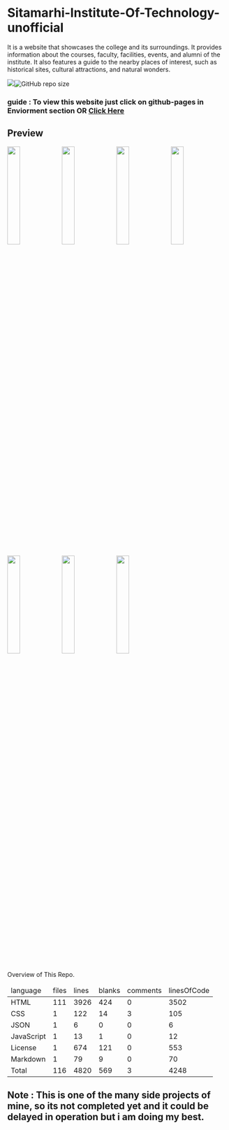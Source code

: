 # Sitamarhi-Institute-Of-Technology-unofficial
It is a website that showcases the college and its surroundings. It provides information about the courses, faculty, facilities, events, and alumni of the institute. It also features a guide to the nearby places of interest, such as historical sites, cultural attractions, and natural wonders.

[![](https://visitcount.itsvg.in/api?id=SIT-unofficial&label=Repo-Views&color=9&icon=7&pretty=true)](https://visitcount.itsvg.in)![GitHub repo size](https://img.shields.io/github/repo-size/X-itachi-X/Sitamarhi-Institute-Of-Technology-unofficial?style=flat-square)
### guide : To view this website just click on github-pages in Enviorment section OR <a href="https://x-itachi-x.github.io/Sitamarhi-Institute-Of-Technology-unofficial/">Click Here</a>


## Preview 
<img src="https://github.com/X-itachi-X/Sitamarhi-Institute-Of-Technology-unofficial/assets/104882734/0f10c615-ed23-4a24-a03d-9ed4cc57bd3a" width="24%"/>
<img src="https://github.com/X-itachi-X/Sitamarhi-Institute-Of-Technology-unofficial/assets/104882734/4a5db219-e85b-4527-90ec-9de634ca88f0" width="24%"/>
<img src="https://github.com/X-itachi-X/Sitamarhi-Institute-Of-Technology-unofficial/assets/104882734/73ff7022-959c-4c88-8c1a-c3d76d190adf" width="24%"/>
<img src="https://github.com/X-itachi-X/Sitamarhi-Institute-Of-Technology-unofficial/assets/104882734/ad86e1f8-d9fe-4688-885c-747f8c25d32c" width="24%"/>
<img src="https://github.com/X-itachi-X/Sitamarhi-Institute-Of-Technology-unofficial/assets/104882734/e19e2d2c-f553-42b6-aab9-c8573837ab57" width="24%"/>
<img src="https://github.com/X-itachi-X/Sitamarhi-Institute-Of-Technology-unofficial/assets/104882734/aa18553b-9bb9-45ae-8e3a-22ea90d8fbb6" width="24%"/>
<img src="https://github.com/X-itachi-X/Sitamarhi-Institute-Of-Technology-unofficial/assets/104882734/0394780b-09cb-4215-a138-e12a1c51f061" width="24%"/>


Overview of This Repo.
<table>
  <thead>
    <tr>
      <td>language</td>
      <td>files</td>
      <td>lines</td>
      <td>blanks</td>
      <td>comments</td>
      <td>linesOfCode</td>
    </tr>
  </thead>
  <tbody>
    <tr>
      <td>HTML</td>
      <td>111</td>
      <td>3926</td>
      <td>424</td>
      <td>0</td>
      <td>3502</td>
    </tr>
    <tr>
      <td>CSS</td>
      <td>1</td>
      <td>122</td>
      <td>14</td>
      <td>3</td>
      <td>105</td>
    </tr>
    <tr>
      <td>JSON</td>
      <td>1</td>
      <td>6</td>
      <td>0</td>
      <td>0</td>
      <td>6</td>
    </tr>
    <tr>
      <td>JavaScript</td>
      <td>1</td>
      <td>13</td>
      <td>1</td>
      <td>0</td>
      <td>12</td>
    </tr>
    <tr>
      <td>License</td>
      <td>1</td>
      <td>674</td>
      <td>121</td>
      <td>0</td>
      <td>553</td>
    </tr>
    <tr>
      <td>Markdown</td>
      <td>1</td>
      <td>79</td>
      <td>9</td>
      <td>0</td>
      <td>70</td>
    </tr>
    <tr>
      <td>Total</td>
      <td>116</td>
      <td>4820</td>
      <td>569</td>
      <td>3</td>
      <td>4248</td>
    </tr>
  </tbody>
</table>


## Note : This is one of the many side projects of mine, so its not completed yet and it could be delayed in operation but i am doing my best.




